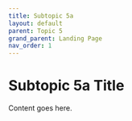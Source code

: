 ```yaml
---
title: Subtopic 5a
layout: default
parent: Topic 5
grand_parent: Landing Page
nav_order: 1
---
```


# Subtopic 5a Title

Content goes here.